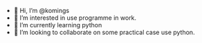 - 👋 Hi, I’m @komings
- 👀 I’m interested in use programme in work.
- 🌱 I’m currently learning python
- 💞️ I’m looking to collaborate on some practical case use python.
